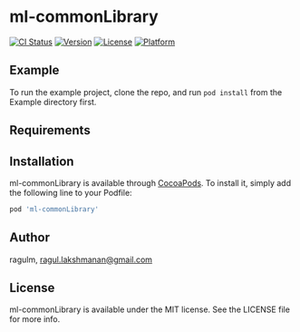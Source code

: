 # ml-commonLibrary

[![CI Status](https://img.shields.io/travis/ragulm/ml-commonLibrary.svg?style=flat)](https://travis-ci.org/ragulm/ml-commonLibrary)
[![Version](https://img.shields.io/cocoapods/v/ml-commonLibrary.svg?style=flat)](https://cocoapods.org/pods/ml-commonLibrary)
[![License](https://img.shields.io/cocoapods/l/ml-commonLibrary.svg?style=flat)](https://cocoapods.org/pods/ml-commonLibrary)
[![Platform](https://img.shields.io/cocoapods/p/ml-commonLibrary.svg?style=flat)](https://cocoapods.org/pods/ml-commonLibrary)

## Example

To run the example project, clone the repo, and run `pod install` from the Example directory first.

## Requirements

## Installation

ml-commonLibrary is available through [CocoaPods](https://cocoapods.org). To install
it, simply add the following line to your Podfile:

```ruby
pod 'ml-commonLibrary'
```

## Author

ragulm, ragul.lakshmanan@gmail.com

## License

ml-commonLibrary is available under the MIT license. See the LICENSE file for more info.
